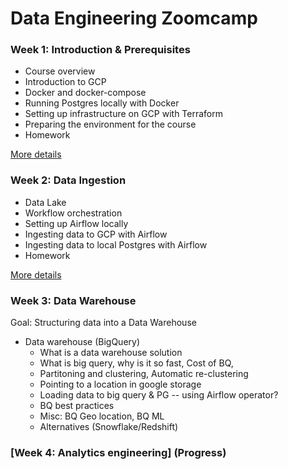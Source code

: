 # Data Engineering Zoomcamp

### Week 1: Introduction & Prerequisites

* Course overview
* Introduction to GCP
* Docker and docker-compose 
* Running Postgres locally with Docker
* Setting up infrastructure on GCP with Terraform
* Preparing the environment for the course
* Homework

[More details](week_1_basics_n_setup)

### Week 2: Data Ingestion

* Data Lake
* Workflow orchestration
* Setting up Airflow locally
* Ingesting data to GCP with Airflow
* Ingesting data to local Postgres with Airflow
* Homework

[More details](week_2_data_ingestion)

### Week 3: Data Warehouse

Goal: Structuring data into a Data Warehouse

* Data warehouse (BigQuery) 
    * What is a data warehouse solution
    * What is big query, why is it so fast, Cost of BQ,  
    * Partitoning and clustering, Automatic re-clustering 
    * Pointing to a location in google storage
    * Loading data to big query & PG -- using Airflow operator?
    * BQ best practices
    * Misc: BQ Geo location, BQ ML 
    * Alternatives (Snowflake/Redshift)

### [Week 4: Analytics engineering] (Progress)